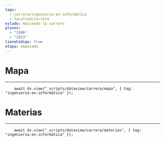 ```yaml
---
tags:
  - carrera/ingeniería-en-informática
  - facultad/carrera
estado: Haciendo la carrera
planes:
  - "1986"
  - "2023"
tieneCodigo: true
etapa: empezado
---
```

# Mapa
---
```dataviewjs
    await dv.view("_scripts/dataview/carrera/mapa", { tag: "ingeniería-en-informática" });
```

# Materias
---
```dataviewjs
    await dv.view("_scripts/dataview/carrera/materias", { tag: "ingeniería-en-informática" });
```